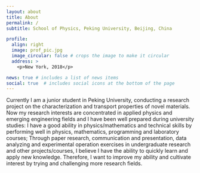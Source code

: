 ```yaml
---
layout: about
title: About
permalink: /
subtitle: School of Physics, Peking University, Beijing, China

profile:
  align: right
  image: prof_pic.jpg
  image_circular: false # crops the image to make it circular
  address: >
    <p>New York, 2018</p>

news: true # includes a list of news items
social: true  # includes social icons at the bottom of the page
---
```


Currently I am a junior student in Peking University, conducting a research project on the characterization and transport properties of novel materials. Now my research interests are concentrated in applied physics and emerging engineering fields and I have been well prepared during university studies: I have a good ability in physics/mathematics and technical skills by performing well in physics, mathematics, programming and laboratory courses; Through paper research, communication and presentation, data analyzing and experimental operation exercises in undergraduate research and other projects/courses, I believe I have the ability to quickly learn and apply new knowledge. Therefore, I want to improve my ability and cultivate interest by trying and challenging more research fields.
